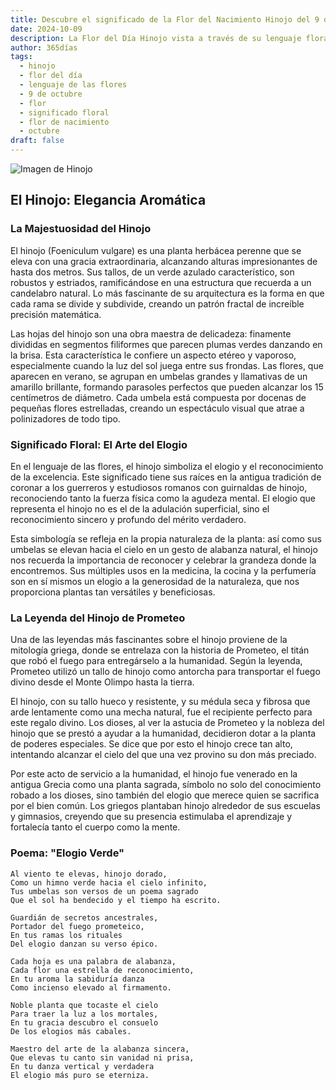 ```yaml
---
title: Descubre el significado de la Flor del Nacimiento Hinojo del 9 de octubre
date: 2024-10-09
description: La Flor del Día Hinojo vista a través de su lenguaje floral e historias
author: 365días
tags:
  - hinojo
  - flor del día
  - lenguaje de las flores
  - 9 de octubre
  - flor
  - significado floral
  - flor de nacimiento
  - octubre
draft: false
---
```


![Imagen de Hinojo](https://cdn.pixabay.com/photo/2018/07/26/18/15/fennel-3564229_1280.jpg#center)


## El Hinojo: Elegancia Aromática

### La Majestuosidad del Hinojo

El hinojo (Foeniculum vulgare) es una planta herbácea perenne que se eleva con una gracia extraordinaria, alcanzando alturas impresionantes de hasta dos metros. Sus tallos, de un verde azulado característico, son robustos y estriados, ramificándose en una estructura que recuerda a un candelabro natural. Lo más fascinante de su arquitectura es la forma en que cada rama se divide y subdivide, creando un patrón fractal de increíble precisión matemática.

Las hojas del hinojo son una obra maestra de delicadeza: finamente divididas en segmentos filiformes que parecen plumas verdes danzando en la brisa. Esta característica le confiere un aspecto etéreo y vaporoso, especialmente cuando la luz del sol juega entre sus frondas. Las flores, que aparecen en verano, se agrupan en umbelas grandes y llamativas de un amarillo brillante, formando parasoles perfectos que pueden alcanzar los 15 centímetros de diámetro. Cada umbela está compuesta por docenas de pequeñas flores estrelladas, creando un espectáculo visual que atrae a polinizadores de todo tipo.

### Significado Floral: El Arte del Elogio

En el lenguaje de las flores, el hinojo simboliza el elogio y el reconocimiento de la excelencia. Este significado tiene sus raíces en la antigua tradición de coronar a los guerreros y estudiosos romanos con guirnaldas de hinojo, reconociendo tanto la fuerza física como la agudeza mental. El elogio que representa el hinojo no es el de la adulación superficial, sino el reconocimiento sincero y profundo del mérito verdadero.

Esta simbología se refleja en la propia naturaleza de la planta: así como sus umbelas se elevan hacia el cielo en un gesto de alabanza natural, el hinojo nos recuerda la importancia de reconocer y celebrar la grandeza donde la encontremos. Sus múltiples usos en la medicina, la cocina y la perfumería son en sí mismos un elogio a la generosidad de la naturaleza, que nos proporciona plantas tan versátiles y beneficiosas.

### La Leyenda del Hinojo de Prometeo

Una de las leyendas más fascinantes sobre el hinojo proviene de la mitología griega, donde se entrelaza con la historia de Prometeo, el titán que robó el fuego para entregárselo a la humanidad. Según la leyenda, Prometeo utilizó un tallo de hinojo como antorcha para transportar el fuego divino desde el Monte Olimpo hasta la tierra.

El hinojo, con su tallo hueco y resistente, y su médula seca y fibrosa que arde lentamente como una mecha natural, fue el recipiente perfecto para este regalo divino. Los dioses, al ver la astucia de Prometeo y la nobleza del hinojo que se prestó a ayudar a la humanidad, decidieron dotar a la planta de poderes especiales. Se dice que por esto el hinojo crece tan alto, intentando alcanzar el cielo del que una vez provino su don más preciado.

Por este acto de servicio a la humanidad, el hinojo fue venerado en la antigua Grecia como una planta sagrada, símbolo no solo del conocimiento robado a los dioses, sino también del elogio que merece quien se sacrifica por el bien común. Los griegos plantaban hinojo alrededor de sus escuelas y gimnasios, creyendo que su presencia estimulaba el aprendizaje y fortalecía tanto el cuerpo como la mente.

### Poema: "Elogio Verde"

    Al viento te elevas, hinojo dorado,
    Como un himno verde hacia el cielo infinito,
    Tus umbelas son versos de un poema sagrado
    Que el sol ha bendecido y el tiempo ha escrito.

    Guardián de secretos ancestrales,
    Portador del fuego prometeico,
    En tus ramas los rituales
    Del elogio danzan su verso épico.

    Cada hoja es una palabra de alabanza,
    Cada flor una estrella de reconocimiento,
    En tu aroma la sabiduría danza
    Como incienso elevado al firmamento.

    Noble planta que tocaste el cielo
    Para traer la luz a los mortales,
    En tu gracia descubro el consuelo
    De los elogios más cabales.

    Maestro del arte de la alabanza sincera,
    Que elevas tu canto sin vanidad ni prisa,
    En tu danza vertical y verdadera
    El elogio más puro se eterniza.